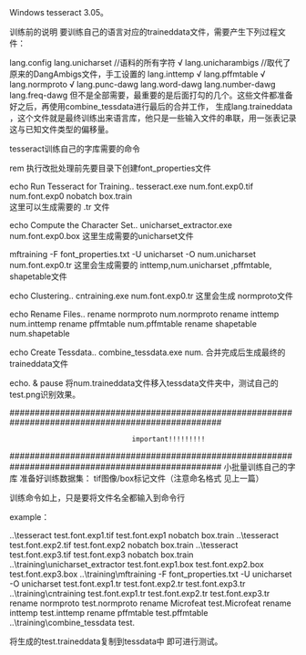 Windows tesseract 3.05。


训练前的说明
要训练自己的语言对应的traineddata文件，需要产生下列过程文件：

lang.config
lang.unicharset  //语料的所有字符                                 √
lang.unicharambigs  //取代了原来的DangAmbigs文件，手工设置的
lang.inttemp                                                     √
lang.pffmtable                                                   √
lang.normproto                                                   √
lang.punc-dawg
lang.word-dawg
lang.number-dawg
lang.freq-dawg
但不是全部需要，最重要的是后面打勾的几个。这些文件都准备好之后，再使用combine_tessdata进行最后的合并工作，
生成lang.traineddata ，这个文件就是最终训练出来语言库，他只是一些输入文件的串联，用一张表记录这与已知文件类型的偏移量。


tesseract训练自己的字库需要的命令

rem 执行改批处理前先要目录下创建font_properties文件 

echo Run Tesseract for Training.. 
tesseract.exe num.font.exp0.tif num.font.exp0 nobatch box.train     
这里可以生成需要的 .tr 文件

 
echo Compute the Character Set.. 
unicharset_extractor.exe num.font.exp0.box 
这里生成需要的unicharset文件

mftraining -F font_properties.txt -U unicharset -O num.unicharset num.font.exp0.tr 
这里会生成需要的 inttemp,num.unicharset ,pffmtable, shapetable文件

echo Clustering.. 
cntraining.exe num.font.exp0.tr 
这里会生成 normproto文件

echo Rename Files.. 
rename normproto num.normproto 
rename inttemp num.inttemp 
rename pffmtable num.pffmtable 
rename shapetable num.shapetable  

echo Create Tessdata.. 
combine_tessdata.exe num. 
合并完成后生成最终的 traineddata文件

echo. & pause
将num.traineddata文件移入tessdata文件夹中，测试自己的test.png识别效果。

##################################################################################################

                                  important!!!!!!!!!
##################################################################################################
小批量训练自己的字库
准备好训练数据集： tif图像/box标记文件（注意命名格式 见上一篇）

训练命令如上，只是要将文件名全都输入到命令行

example：

..\tesseract test.font.exp1.tif test.font.exp1 nobatch box.train
..\tesseract test.font.exp2.tif test.font.exp2 nobatch box.train
..\tesseract test.font.exp3.tif test.font.exp3 nobatch box.train
..\training\unicharset_extractor test.font.exp1.box test.font.exp2.box test.font.exp3.box
..\training\mftraining -F font_properties.txt -U unicharset -O unicharset test.font.exp1.tr test.font.exp2.tr test.font.exp3.tr
..\training\cntraining test.font.exp1.tr test.font.exp2.tr test.font.exp3.tr
rename normproto test.normproto
rename Microfeat test.Microfeat
rename inttemp test.inttemp
rename pffmtable test.pffmtable
..\training\combine_tessdata test.

将生成的test.traineddata复制到tessdata中 即可进行测试。
